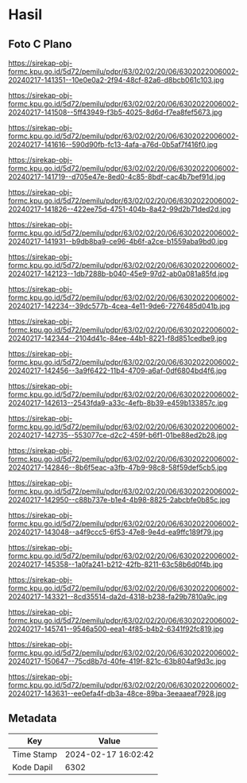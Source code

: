 # Hasil

## Foto C Plano

https://sirekap-obj-formc.kpu.go.id/5d72/pemilu/pdpr/63/02/02/20/06/6302022006002-20240217-141351--10e0e0a2-2f94-48cf-82a6-d8bcb061c103.jpg

https://sirekap-obj-formc.kpu.go.id/5d72/pemilu/pdpr/63/02/02/20/06/6302022006002-20240217-141508--5ff43949-f3b5-4025-8d6d-f7ea8fef5673.jpg

https://sirekap-obj-formc.kpu.go.id/5d72/pemilu/pdpr/63/02/02/20/06/6302022006002-20240217-141616--590d90fb-fc13-4afa-a76d-0b5af7f416f0.jpg

https://sirekap-obj-formc.kpu.go.id/5d72/pemilu/pdpr/63/02/02/20/06/6302022006002-20240217-141719--d705e47e-8ed0-4c85-8bdf-cac4b7bef91d.jpg

https://sirekap-obj-formc.kpu.go.id/5d72/pemilu/pdpr/63/02/02/20/06/6302022006002-20240217-141826--422ee75d-4751-404b-8a42-99d2b71ded2d.jpg

https://sirekap-obj-formc.kpu.go.id/5d72/pemilu/pdpr/63/02/02/20/06/6302022006002-20240217-141931--b9db8ba9-ce96-4b6f-a2ce-b1559aba9bd0.jpg

https://sirekap-obj-formc.kpu.go.id/5d72/pemilu/pdpr/63/02/02/20/06/6302022006002-20240217-142123--1db7288b-b040-45e9-97d2-ab0a081a85fd.jpg

https://sirekap-obj-formc.kpu.go.id/5d72/pemilu/pdpr/63/02/02/20/06/6302022006002-20240217-142234--39dc577b-4cea-4e11-9de6-7276485d041b.jpg

https://sirekap-obj-formc.kpu.go.id/5d72/pemilu/pdpr/63/02/02/20/06/6302022006002-20240217-142344--2104d41c-84ee-44b1-8221-f8d851cedbe9.jpg

https://sirekap-obj-formc.kpu.go.id/5d72/pemilu/pdpr/63/02/02/20/06/6302022006002-20240217-142456--3a9f6422-11b4-4709-a6af-0df6804bd4f6.jpg

https://sirekap-obj-formc.kpu.go.id/5d72/pemilu/pdpr/63/02/02/20/06/6302022006002-20240217-142613--2543fda9-a33c-4efb-8b39-e459b133857c.jpg

https://sirekap-obj-formc.kpu.go.id/5d72/pemilu/pdpr/63/02/02/20/06/6302022006002-20240217-142735--553077ce-d2c2-459f-b6f1-01be88ed2b28.jpg

https://sirekap-obj-formc.kpu.go.id/5d72/pemilu/pdpr/63/02/02/20/06/6302022006002-20240217-142846--8b6f5eac-a3fb-47b9-98c8-58f59def5cb5.jpg

https://sirekap-obj-formc.kpu.go.id/5d72/pemilu/pdpr/63/02/02/20/06/6302022006002-20240217-142950--c88b737e-b1e4-4b98-8825-2abcbfe0b85c.jpg

https://sirekap-obj-formc.kpu.go.id/5d72/pemilu/pdpr/63/02/02/20/06/6302022006002-20240217-143048--a4f9ccc5-6f53-47e8-9e4d-ea9ffc189f79.jpg

https://sirekap-obj-formc.kpu.go.id/5d72/pemilu/pdpr/63/02/02/20/06/6302022006002-20240217-145358--1a0fa241-b212-42fb-8211-63c58b6d0f4b.jpg

https://sirekap-obj-formc.kpu.go.id/5d72/pemilu/pdpr/63/02/02/20/06/6302022006002-20240217-143321--8cd35514-da2d-4318-b238-fa29b7810a9c.jpg

https://sirekap-obj-formc.kpu.go.id/5d72/pemilu/pdpr/63/02/02/20/06/6302022006002-20240217-145741--9546a500-eea1-4f85-b4b2-6341f92fc819.jpg

https://sirekap-obj-formc.kpu.go.id/5d72/pemilu/pdpr/63/02/02/20/06/6302022006002-20240217-150647--75cd8b7d-40fe-419f-821c-63b804af9d3c.jpg

https://sirekap-obj-formc.kpu.go.id/5d72/pemilu/pdpr/63/02/02/20/06/6302022006002-20240217-143631--ee0efa4f-db3a-48ce-89ba-3eeaaeaf7928.jpg


## Metadata

| Key        | Value               |
| ---------- | ------------------- |
| Time Stamp | 2024-02-17 16:02:42 |
| Kode Dapil | 6302                |



